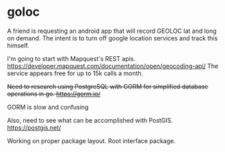 # goloc

A friend is requesting an android app that will record GEOLOC lat and long on demand. The intent is to turn off google location services and track this himself. 

I'm going to start with Mapquest's REST apis. https://developer.mapquest.com/documentation/open/geocoding-api/ 
The service appears free for up to 15k calls a month.

~~Need to research using PostgreSQL with GORM for simplified database operations in go. https://gorm.io/~~

   GORM is slow and confusing 

Also, need to see what can be accomplished with PostGIS. https://postgis.net/

Working on proper package layout. Root interface package. 


